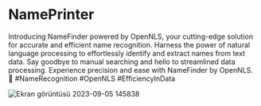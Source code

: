 # NamePrinter

Introducing NameFinder powered by OpenNLS, your cutting-edge solution for accurate and efficient name recognition. Harness the power of natural language processing to effortlessly identify and extract names from text data. Say goodbye to manual searching and hello to streamlined data processing. Experience precision and ease with NameFinder by OpenNLS. 🚀 #NameRecognition #OpenNLS #EfficiencyInData

![Ekran görüntüsü 2023-09-05 145838](https://github.com/mehmetsahinnn/NamePrinter/assets/93222434/cbc26690-e836-4691-989c-124f47c9ce1c)
